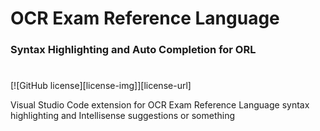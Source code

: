 # OCR Exam Reference Language
### Syntax Highlighting and Auto Completion for ORL
#
[![GitHub license][license-img]][license-url]

Visual Studio Code extension for OCR Exam Reference Language syntax highlighting and Intellisense suggestions or something
